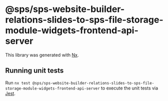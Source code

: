 # @sps/sps-website-builder-relations-slides-to-sps-file-storage-module-widgets-frontend-api-server

This library was generated with [Nx](https://nx.dev).

## Running unit tests

Run `nx test @sps/sps-website-builder-relations-slides-to-sps-file-storage-module-widgets-frontend-api-server` to execute the unit tests via [Jest](https://jestjs.io).
